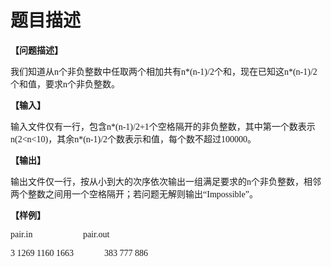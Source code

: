 # 题目描述


<p>
	<span style="font-weight:bold;font-size:10.5000pt;font-family:&#39;宋体&#39;;">【问题描述】</span><span style="font-weight:bold;font-size:10.5000pt;font-family:&#39;宋体&#39;;"></span>
</p>
<p>
	<span style="font-size:10.5000pt;font-family:&#39;宋体&#39;;"> </span><span style="font-size:10.5000pt;font-family:&#39;宋体&#39;;">我们知道从<span>n</span><span>个非负整数中任取两个相加共有</span><span>n*</span></span><span style="font-size:10.5000pt;font-family:&#39;宋体&#39;;">(</span><span style="font-size:10.5000pt;font-family:&#39;宋体&#39;;">n</span><span style="font-size:10.5000pt;font-family:&#39;宋体&#39;;">-</span><span style="font-size:10.5000pt;font-family:&#39;宋体&#39;;">1</span><span style="font-size:10.5000pt;font-family:&#39;宋体&#39;;">)</span><span style="font-size:10.5000pt;font-family:&#39;宋体&#39;;">/2<span>个和，现在已知这</span><span>n*</span></span><span style="font-size:10.5000pt;font-family:&#39;宋体&#39;;">(</span><span style="font-size:10.5000pt;font-family:&#39;宋体&#39;;">n</span><span style="font-size:10.5000pt;font-family:&#39;宋体&#39;;">-</span><span style="font-size:10.5000pt;font-family:&#39;宋体&#39;;">1</span><span style="font-size:10.5000pt;font-family:&#39;宋体&#39;;">)</span><span style="font-size:10.5000pt;font-family:&#39;宋体&#39;;">/2<span>个和值，要求</span><span>n</span><span>个非负整数。</span></span><span style="font-size:10.5000pt;font-family:&#39;宋体&#39;;"></span>
</p>
<p>
	<span style="font-weight:bold;font-size:10.5000pt;font-family:&#39;宋体&#39;;">【输入】</span><span style="font-weight:bold;font-size:10.5000pt;font-family:&#39;宋体&#39;;"></span>
</p>
<p>
	<span style="font-size:10.5000pt;font-family:&#39;宋体&#39;;"> </span><span style="font-size:10.5000pt;font-family:&#39;宋体&#39;;">输入文件仅有一行，包含<span>n*</span></span><span style="font-size:10.5000pt;font-family:&#39;宋体&#39;;">(</span><span style="font-size:10.5000pt;font-family:&#39;宋体&#39;;">n</span><span style="font-size:10.5000pt;font-family:&#39;宋体&#39;;">-</span><span style="font-size:10.5000pt;font-family:&#39;宋体&#39;;">1</span><span style="font-size:10.5000pt;font-family:&#39;宋体&#39;;">)</span><span style="font-size:10.5000pt;font-family:&#39;宋体&#39;;">/2+1<span>个空格隔开的非负整数，其中第一个数表示</span><span>n</span></span><span style="font-size:10.5000pt;font-family:&#39;宋体&#39;;">(</span><span style="font-size:10.5000pt;font-family:&#39;宋体&#39;;">2</span><span style="font-size:10.5000pt;font-family:&#39;宋体&#39;;">&lt;</span><span style="font-size:10.5000pt;font-family:&#39;宋体&#39;;">n</span><span style="font-size:10.5000pt;font-family:&#39;宋体&#39;;">&lt;</span><span style="font-size:10.5000pt;font-family:&#39;宋体&#39;;">10</span><span style="font-size:10.5000pt;font-family:&#39;宋体&#39;;">)</span><span style="font-size:10.5000pt;font-family:&#39;宋体&#39;;">，其余<span>n*</span></span><span style="font-size:10.5000pt;font-family:&#39;宋体&#39;;">(</span><span style="font-size:10.5000pt;font-family:&#39;宋体&#39;;">n</span><span style="font-size:10.5000pt;font-family:&#39;宋体&#39;;">-</span><span style="font-size:10.5000pt;font-family:&#39;宋体&#39;;">1</span><span style="font-size:10.5000pt;font-family:&#39;宋体&#39;;">)</span><span style="font-size:10.5000pt;font-family:&#39;宋体&#39;;">/2<span>个数表示和值，每个数不超过</span><span>100000</span><span>。</span></span><span style="font-size:10.5000pt;font-family:&#39;宋体&#39;;"></span>
</p>
<p>
	<span style="font-weight:bold;font-size:10.5000pt;font-family:&#39;宋体&#39;;">【输出】</span><span style="font-weight:bold;font-size:10.5000pt;font-family:&#39;宋体&#39;;"></span>
</p>
<p>
	<span style="font-size:10.5000pt;font-family:&#39;宋体&#39;;"> </span><span style="font-size:10.5000pt;font-family:&#39;宋体&#39;;">输出文件仅一行，按从小到大的次序依次输出一组满足要求的<span>n</span><span>个非负整数，相邻两个整数之间用一个空格隔开；若问题无解则输出“</span><span>Impossible</span><span>”。</span></span><span style="font-size:10.5000pt;font-family:&#39;宋体&#39;;"></span>
</p>
<p>
	<span style="font-weight:bold;font-size:10.5000pt;font-family:&#39;宋体&#39;;">【样例】</span><span style="font-weight:bold;font-size:10.5000pt;font-family:&#39;宋体&#39;;"></span>
</p>
<p>
	<span style="font-size:10.5000pt;font-family:&#39;宋体&#39;;"> </span><span style="font-size:10.5000pt;font-family:&#39;宋体&#39;;">pair.in</span><span style="font-size:10.5000pt;font-family:&#39;宋体&#39;;">                       </span><span style="font-size:10.5000pt;font-family:&#39;宋体&#39;;"></span><span style="font-size:10.5000pt;font-family:&#39;宋体&#39;;"></span><span style="font-size:10.5000pt;font-family:&#39;宋体&#39;;"></span><span style="font-size:10.5000pt;font-family:&#39;宋体&#39;;"></span><span style="font-size:10.5000pt;font-family:&#39;宋体&#39;;">pair.out</span><span style="font-size:10.5000pt;font-family:&#39;宋体&#39;;"></span>
</p>
<p>
	<span style="font-size:10.5000pt;font-family:&#39;宋体&#39;;"> </span><span style="font-size:10.5000pt;font-family:&#39;宋体&#39;;">3 1269 1160 1663             </span><span style="font-size:10.5000pt;font-family:&#39;宋体&#39;;"> </span><span style="font-size:10.5000pt;font-family:&#39;宋体&#39;;"> </span><span style="font-size:10.5000pt;font-family:&#39;宋体&#39;;"> </span><span style="font-size:10.5000pt;font-family:&#39;宋体&#39;;">383 777 886</span><span style="font-size:10.5000pt;font-family:&#39;宋体&#39;;"></span>
</p>
<p>
	<br/>
</p>
